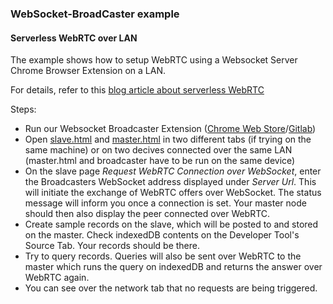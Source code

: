 ### WebSocket-BroadCaster example 
#### Serverless WebRTC over LAN

The example shows how to setup WebRTC using a Websocket Server Chrome Browser Extension on a LAN. 

For details, refer to this [blog article about serverless WebRTC](http://www.nexedi.com/blog/NXD-Document.Blog.Serverless.WebRTC.Database.Using.Chrome.Http.Web.Socket.Server)

Steps:

- Run our Websocket Broadcaster Extension ([Chrome Web Store](https://chrome.google.com/webstore/detail/websocket-message-broadca/cflgkkmbfpmbhijklfimcflfomoplehj?hl=en&gl=FR)/[Gitlab](https://lab.nexedi.com/nexedi/WebSocket-BroadCaster))
- Open [slave.html](http://frequent.github.io/nexedi-serverless-test/slave.html) and [master.html](http://frequent.github.io/nexedi-serverless-test/master.html) in two different tabs (if trying on the same machine) or on two decives connected over the same LAN (master.html and broadcaster have to be run on the same device)
- On the slave page *Request WebRTC Connection over WebSocket*, enter the Broadcasters WebSocket address displayed under *Server Url*. This will initiate the exchange of WebRTC offers over WebSocket. The status message will inform you once a connection is set. Your master node should then also display the peer connected over WebRTC.
- Create sample records on the slave, which will be posted to and stored on the master. Check indexedDB contents on the Developer Tool's Source Tab. Your records should be there.
- Try to query records. Queries will also be sent over WebRTC to the master which runs the query on indexedDB and returns the answer over WebRTC again.
- You can see over the network tab that no requests are being triggered.
